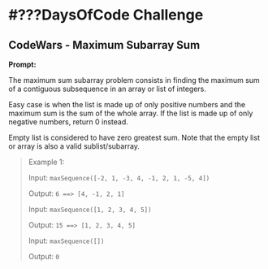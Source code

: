 # #???DaysOfCode Challenge

## CodeWars - Maximum Subarray Sum

**Prompt:**

The maximum sum subarray problem consists in finding the maximum sum of a contiguous subsequence in an array or list of integers.

Easy case is when the list is made up of only positive numbers and the maximum sum is the sum of the whole array. If the list is made up of only negative numbers, return 0 instead.

Empty list is considered to have zero greatest sum. Note that the empty list or array is also a valid sublist/subarray.

> Example 1:
>
> Input: `maxSequence([-2, 1, -3, 4, -1, 2, 1, -5, 4])`
>
> Output: `6 ==> [4, -1, 2, 1]`
>
> Input: `maxSequence([1, 2, 3, 4, 5])`
>
> Output: `15 ==> [1, 2, 3, 4, 5]`
>
> Input: `maxSequence([])`
>
> Output: `0`
